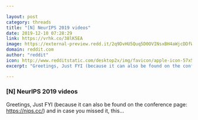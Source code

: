 ```yaml
---

layout: post
category: threads
title: "[N] NeurIPS 2019 videos"
date: 2019-12-10 07:28:29
link: https://vrhk.co/38lK5EA
image: https://external-preview.redd.it/2q9DvHU5Quq5D0OVINsxBH4aWjcDDfWc7yle-9YoGsA.jpg?width=510&height=267.015706806&auto=webp&s=60d55160eb8ad0ae7bd6c4ec5f31684b7fda001a
domain: reddit.com
author: "reddit"
icon: http://www.redditstatic.com/desktop2x/img/favicon/apple-icon-57x57.png
excerpt: "Greetings, Just FYI (because it can also be found on the conference page: [<https://nips.cc/>](<https://nips.cc/>)) and in case you missed it, this..."

---
```


### [N] NeurIPS 2019 videos

Greetings, Just FYI (because it can also be found on the conference page: [<https://nips.cc/>](<https://nips.cc/>)) and in case you missed it, this...